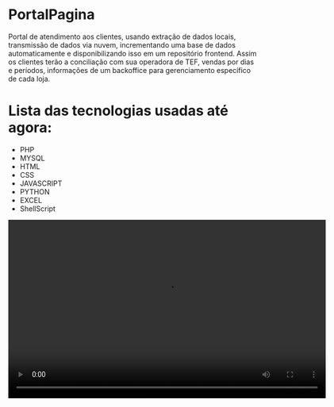 # PortalPagina
Portal de atendimento aos clientes, usando extração de dados locais, transmissão de dados via nuvem, incrementando uma base de dados automaticamente e disponibilizando isso em um repositório frontend. 
Assim os clientes terão a conciliação com sua operadora de TEF, vendas por dias e períodos, informações de um backoffice para gerenciamento específico de cada loja.

# Lista das tecnologias usadas até agora:
- PHP
- MYSQL
- HTML
- CSS
- JAVASCRIPT
- PYTHON
- EXCEL
- ShellScript

<video width="640" height="360" controls>
  <source src="https://drive.google.com/uc?export=preview&id=1H4OkCzDjG7z6AMxggeaosCBkJx5CXjX9" type="video/mp4">
  Seu navegador não suporta a tag de vídeo.
</video>
